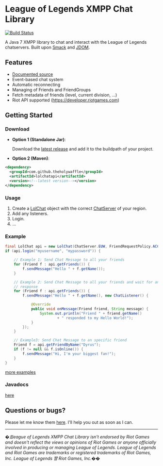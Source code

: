 League of Legends XMPP Chat Library
===================================
[![Build Status](https://travis-ci.org/yeori/League-of-Legends-XMPP-Chat-Library.svg?branch=dev)](https://travis-ci.org/yeori/League-of-Legends-XMPP-Chat-Library)

A Java 7 XMPP library to chat and interact with the League of Legends chatservers. Built upon [Smack](http://www.igniterealtime.org/projects/smack/) and [JDOM](http://www.jdom.org/).

## Features

- [Documented source](http://www.javadoc.io/doc/com.github.theholywaffle/lolchatapi)
- Event-based chat system
- Automatic reconnecting
- Managing of Friends and FriendGroups
- Fetch metadata of friends (level, current division, ...)
- Riot API supported (https://developer.riotgames.com)

## Getting Started

### Download

- **Option 1 (Standalone Jar)**: 

   Download the <a href="https://search.maven.org/remote_content?g=com.github.theholywaffle&a=lolchatapi&v=LATEST&c=with-dependencies" target="_blank">latest release</a> and add it to the buildpath of your project. 

- **Option 2 (Maven)**: 
```xml
<dependency>
  <groupId>com.github.theholywaffle</groupId>
  <artifactId>lolchatapi</artifactId>
  <version><!--latest version--></version>
</dependency>
 ```


### Usage

1. Create a [LolChat](src/main/java/com/github/theholywaffle/lolchatapi/LolChat.java) object with the correct [ChatServer](src/main/java/com/github/theholywaffle/lolchatapi/ChatServer.java) of your region.
2. Add any listeners.
3. Login.
4. ...

### Example

```java
final LolChat api = new LolChat(ChatServer.EUW, FriendRequestPolicy.ACCEPT_ALL, new RiotApiKey("RIOT-API-KEY", RateLimit.DEFAULT));
if (api.login("myusername", "mypassword")) {

	// Example 1: Send Chat Message to all your friends
	for (Friend f : api.getFriends()) {
		f.sendMessage("Hello " + f.getName());
	}

	// Example 2: Send Chat Message to all your friends and wait for an
	// response
	for (Friend f : api.getFriends()) {
		f.sendMessage("Hello " + f.getName(), new ChatListener() {

			@Override
			public void onMessage(Friend friend, String message) {
				System.out.println("Friend " + friend.getName()
						+ " responded to my Hello World!");
			}
		});
	}

	// Example3: Send Chat Message to an specific friend
	Friend f = api.getFriendByName("Dyrus");
	if (f != null && f.isOnline()) {
		f.sendMessage("Hi, I'm your biggest fan!");
	}
}
```

[more examples](example)

### Javadocs

[here](http://www.javadoc.io/doc/com.github.theholywaffle/lolchatapi)

## Questions or bugs?

Please let me know them [here](../../issues). I'll help you out as soon as I can.

___
*�쏬eague of Legends XMPP Chat Library isn't endorsed by Riot Games and doesn't reflect the views or opinions of Riot Games or anyone officially involved in producing or managing League of Legends. League of Legends and Riot Games are trademarks or registered trademarks of Riot Games, Inc. League of Legends 짤 Riot Games, Inc.��*
